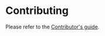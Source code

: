 # Contributing

Please refer to the [Contributor's guide](https://meteociel-api.readthedocs.io/en/latest/contributor_guide.html).
